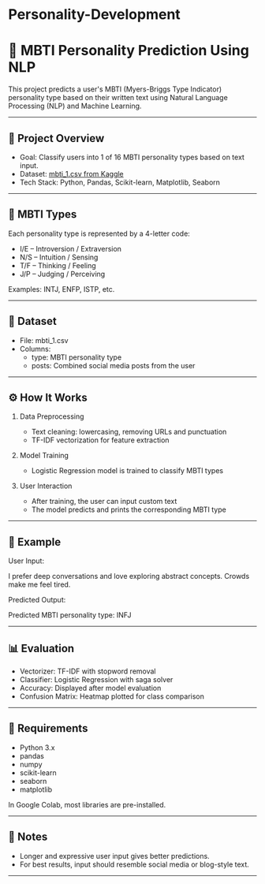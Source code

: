 # Personality-Development
# 🧠 MBTI Personality Prediction Using NLP

This project predicts a user's MBTI (Myers-Briggs Type Indicator) personality type based on their written text using Natural Language Processing (NLP) and Machine Learning.

---

## 🚀 Project Overview

- Goal: Classify users into 1 of 16 MBTI personality types based on text input.
- Dataset: [mbti_1.csv from Kaggle](https://www.kaggle.com/datasets/datasnaek/mbti-type)
- Tech Stack: Python, Pandas, Scikit-learn, Matplotlib, Seaborn

---

## 🧩 MBTI Types

Each personality type is represented by a 4-letter code:
- I/E – Introversion / Extraversion
- N/S – Intuition / Sensing
- T/F – Thinking / Feeling
- J/P – Judging / Perceiving

Examples: INTJ, ENFP, ISTP, etc.

---

## 📁 Dataset

- File: mbti_1.csv
- Columns:
  - type: MBTI personality type
  - posts: Combined social media posts from the user

---

## ⚙ How It Works

1. Data Preprocessing
   - Text cleaning: lowercasing, removing URLs and punctuation
   - TF-IDF vectorization for feature extraction

2. Model Training
   - Logistic Regression model is trained to classify MBTI types

3. User Interaction
   - After training, the user can input custom text
   - The model predicts and prints the corresponding MBTI type

---

## 🧪 Example

User Input:

I prefer deep conversations and love exploring abstract concepts. Crowds make me feel tired.


Predicted Output:

Predicted MBTI personality type: INFJ


---

## 📊 Evaluation

- Vectorizer: TF-IDF with stopword removal
- Classifier: Logistic Regression with saga solver
- Accuracy: Displayed after model evaluation
- Confusion Matrix: Heatmap plotted for class comparison

---

## 📎 Requirements

- Python 3.x
- pandas
- numpy
- scikit-learn
- seaborn
- matplotlib

In Google Colab, most libraries are pre-installed.

---

## 📌 Notes

- Longer and expressive user input gives better predictions.
- For best results, input should resemble social media or blog-style text.

---
